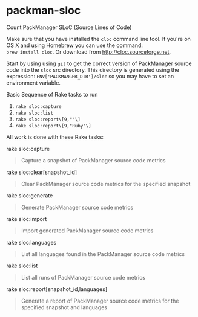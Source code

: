 # packman-sloc
Count PackManager SLoC (Source Lines of Code)

Make sure that you have installed the `cloc` command line tool. If you're on OS X and using Homebrew you can use the command:  
`brew install cloc`. Or download from http://cloc.sourceforge.net.

Start by using using `git` to get the correct version of PackManager source code into the `sloc` src directory.
This directory is generated using the expression: `ENV['PACKMANGER_DIR']/sloc` so you may have to set an environment variable.

Basic Sequence of Rake tasks to run

1. `rake sloc:capture`
1. `rake sloc:list`
1. `rake sloc:report\[9,""\]`
1. `rake sloc:report\[9,"Ruby"\]`

All work is done with these Rake tasks:

rake sloc:capture  
> Capture a snapshot of PackManager source code metrics

rake sloc:clear[snapshot_id]
> Clear PackManager source code metrics for the specified snapshot  

rake sloc:generate
> Generate PackManager source code metrics  

rake sloc:import
> Import generated PackManager source code metrics  

rake sloc:languages
> List all languages found in the PackManager source code metrics  

rake sloc:list
> List all runs of PackManager source code metrics  

rake sloc:report[snapshot_id,languages]
> Generate a report of PackManager source code metrics for the specified snapshot and languages

